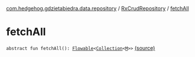 [com.hedgehog.gdzietabiedra.data.repository](../index.md) / [RxCrudRepository](index.md) / [fetchAll](./fetch-all.md)

# fetchAll

`abstract fun fetchAll(): `[`Flowable`](http://reactivex.io/RxJava/javadoc/io/reactivex/Flowable.html)`<`[`Collection`](https://kotlinlang.org/api/latest/jvm/stdlib/kotlin.collections/-collection/index.html)`<`[`M`](index.md#M)`>>` [(source)](https://github.com/asvid/GdzieTaBiedra/tree/master/app/src/main/java/com/hedgehog/gdzietabiedra/data/repository/RxCrudRepository.kt#L13)